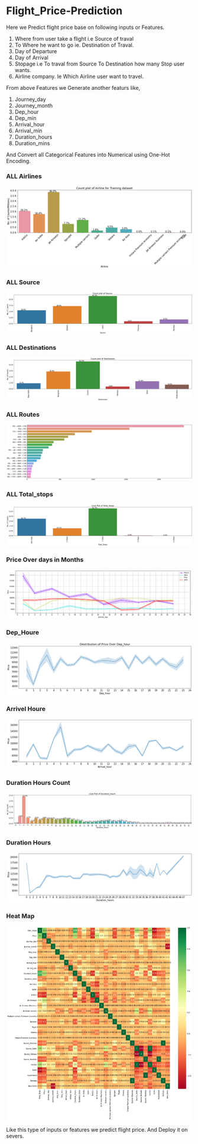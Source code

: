 # Flight_Price-Prediction

Here we Predict flight price base on following inputs or Features.<br>
1. Where from user take a flight i.e Source of traval
2. To Where he want to go ie. Destination of Traval.
3. Day of Departure
4. Day of Arrival
5. Stopage i.e To traval from Source To Destination how many Stop user wants.
6. Airline company. Ie Which Airline user want to travel.

From above Features we Generate another featurs like,
1. Journey_day
2. Journey_month
3. Dep_hour
4. Dep_min
5. Arrival_hour
6. Arrival_min
7. Duration_hours
8. Duration_mins

And Convert all Categorical Features into Numerical using One-Hot Encoding.

### ALL Airlines
<img src="https://github.com/nickthakre/Flight_Price-Prediction/blob/8e00fdd784889ea90edb53c69358dd1204678040/Plots/Airline.png" />

### ALL Source
<img src="https://github.com/nickthakre/Flight_Price-Prediction/blob/8f3e7372bdaf2405192d138b0eb128caadf638c2/Plots/Source%20count%20plot.png" />

### ALL Destinations
<img src="https://github.com/nickthakre/Flight_Price-Prediction/blob/8e00fdd784889ea90edb53c69358dd1204678040/Plots/Destination%20count%20plot.png" />

### ALL Routes
<img src="https://github.com/nickthakre/Flight_Price-Prediction/blob/8e00fdd784889ea90edb53c69358dd1204678040/Plots/Route%20count%20plot.png" />

### ALL Total_stops
<img src="https://github.com/nickthakre/Flight_Price-Prediction/blob/8e00fdd784889ea90edb53c69358dd1204678040/Plots/Total_stop%20count%20plot.png" />

### Price Over days in Months
<img src="https://github.com/nickthakre/Flight_Price-Prediction/blob/8e00fdd784889ea90edb53c69358dd1204678040/Plots/day_price%20line%20plot.png" />

### Dep_Houre
<img src="https://github.com/nickthakre/Flight_Price-Prediction/blob/8e00fdd784889ea90edb53c69358dd1204678040/Plots/Dep_houre%20lineplot.png"/>

### Arrivel Houre
<img src="https://github.com/nickthakre/Flight_Price-Prediction/blob/8e00fdd784889ea90edb53c69358dd1204678040/Plots/Arrivel_houre%20lineplot.png" />

### Duration Hours Count
<img src="https://github.com/nickthakre/Flight_Price-Prediction/blob/e7a83c65c3b8d82085e0fefb668ecd467ed73665/Plots/Duration_houre%20countplot.png" />

### Duration Hours
<img src="https://github.com/nickthakre/Flight_Price-Prediction/blob/8e00fdd784889ea90edb53c69358dd1204678040/Plots/duration_houre%20lineplot.png" />

### Heat Map
<img src="https://github.com/nickthakre/Flight_Price-Prediction/blob/8e00fdd784889ea90edb53c69358dd1204678040/Plots/heatmap.png" />


Like this type of inputs or features we predict flight price.
And Deploy it on severs.

